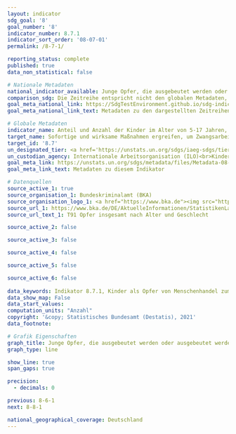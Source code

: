 ```yaml
---
layout: indicator    
sdg_goal: '8'    
goal_number: '8'    
indicator_number: 8.7.1    
indicator_sort_order: '08-07-01'    
permalink: /8-7-1/    

reporting_status: complete    
published: true    
data_non_statistical: false    

# Nationale Metadaten    
national_indicator_available: Junge Opfer, die ausgebeutet werden oder ausgebeutet werden sollen    
comparison_sdg: Die Zeitreihe entspricht nicht den globalen Metadaten, bietet aber zusätzliche Informationen.    
goal_meta_national_link: https://SdgTestEnvironment.github.io/sdg-indicators/public/MetaDe/8.7.1.pdf    
goal_meta_national_link_text: Metadaten zu den dargestellten Zeitreihen    

# Globale Metadaten    
indicator_name: Anteil und Anzahl der Kinder im Alter von 5-17 Jahren, die Kinderarbeit leisten, nach Geschlecht und Alter    
target_name: Sofortige und wirksame Maßnahmen ergreifen, um Zwangsarbeit abzuschaffen, moderne Sklaverei und Menschenhandel zu beenden und das Verbot und die Beseitigung der schlimmsten Formen der Kinderarbeit, einschließlich der Einziehung und des Einsatzes von Kindersoldaten, sicherstellen und bis 2025 jeder Form von Kinderarbeit ein Ende setzen    
target_id: '8.7'    
un_designated_tier: <a href='https://unstats.un.org/sdgs/iaeg-sdgs/tier-classification/' title='Klicken Sie hier um weitere Informationen zur UN-Tier-Klassifikation zu erhalten.'  target='_blank'>Tier II</a>    
un_custodian_agency: Internationale Arbeitsorganisation (ILO)<br>Kinderhilfswerk der Vereinten Nationen (UNICEF)    
goal_meta_link: https://unstats.un.org/sdgs/metadata/files/Metadata-08-07-01.pdf    
goal_meta_link_text: Metadaten zu diesem Indikator    

# Datenquellen
source_active_1: true
source_organisation_1: Bundeskriminalamt (BKA)
source_organisation_logo_1: <a href="https://www.bka.de"><img src="https://g205sdgs.github.io/sdg-indicators/public/OrgImgDe/bka.png" alt="Logo bka" style="height:60px; width:148px"/></a>
source_url_1: https://www.bka.de/DE/AktuelleInformationen/StatistikenLagebilder/PolizeilicheKriminalstatistik/PKS2020/PKSTabellen/BundOpfertabellen/bundopfertabellen.html?nn=145488
source_url_text_1: T91 Opfer insgesamt nach Alter und Geschlecht

source_active_2: false

source_active_3: false

source_active_4: false

source_active_5: false

source_active_6: false
    
data_keywords: Indikator 8.7.1, Kinder als Opfer von Menschenhandel zum Zweck der Ausbeutung der Arbeitskraft, Internationale Arbeitsorganisation (ILO), Kinderhilfswerk der Vereinten Nationen (UNICEF), Bundeskriminalamt (BKA)    
data_show_map: False    
data_start_values:     
computation_units: "Anzahl"    
copyright: '&copy; Statistisches Bundesamt (Destatis), 2021'    
data_footnote:     

# Grafik Eigenschaften    
graph_title: Junge Opfer, die ausgebeutet werden oder ausgebeutet werden sollen    
graph_type: line    

show_line: true
span_gaps: true

precision:
  - decimals: 0    

previous: 8-6-1    
next: 8-8-1    

national_geographical_coverage: Deutschland    
---
```


<span></span>